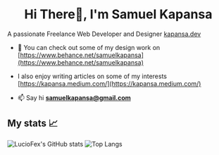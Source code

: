 <h1 align="center">Hi There👋, I'm Samuel Kapansa</h1>
A passionate Freelance Web Developer and Designer <a href="https://www.kapansa.dev/">kapansa.dev</a>

- 📝  You can check out some of my design work on  [https://www.behance.net/samuelkapansa](https://www.behance.net/samuelkapansa)

- I also enjoy writing articles on some of my interests [https://kapansa.medium.com/](https://kapansa.medium.com/) 

- 📫  Say hi **samuelkapansa@gmail.com**

## My stats 📈

![LucioFex's GitHub stats](https://github-readme-stats.vercel.app/api?username=LucioFex&show_icons=true&theme=ayu-mirage&border_radius=30)
![Top Langs](https://github-readme-stats.vercel.app/api/top-langs/?username=LucioFex&theme=ayu-mirage&border_radius=30&layout=compact&langs_count=6)
